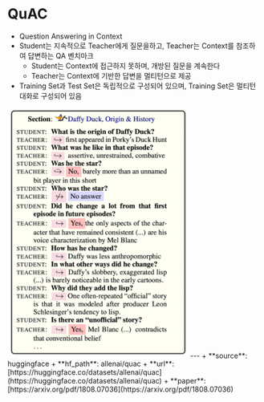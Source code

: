 # QuAC
- Question Answering in Context
- Student는 지속적으로 Teacher에게 질문을하고, Teacher는 Context를 참조하여 답변하는 QA 벤치마크
    - Student는 Context에 접근하지 못하며, 개방된 질문을 계속한다
    - Teacher는 Context에 기반한 답변을 멀티턴으로 제공
- Training Set과 Test Set은 독립적으로 구성되어 있으며, Training Set은 멀티턴 대화로 구성되어 있음  
<img src="assets/quac.png" width=360>
---
+ **source**: huggingface
+ **hf_path**: allenai/quac
+ **url**: [https://huggingface.co/datasets/allenai/quac](https://huggingface.co/datasets/allenai/quac)  
+ **paper**: [https://arxiv.org/pdf/1808.07036](https://arxiv.org/pdf/1808.07036)  
